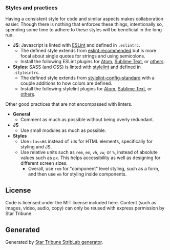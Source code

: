 ### Styles and practices

Having a consistent style for code and similar aspects makes collaboration easier.  Though there is nothing that enforces these things, intentionally so, spending some time to adhere to these styles will be beneficial in the long run.

* **JS**: Javascript is linted with [ESLint](http://eslint.org/) and defined in `.eslintrc`.
    * The defined style extends from [eslint:recommended](https://github.com/eslint/eslint/blob/master/conf/eslint.json) but is more focal about single quotes for strings and using semicolons.
    * Install the following ESLint plugins for [Atom](https://atom.io/packages/linter-eslint), [Sublime Text](https://github.com/roadhump/SublimeLinter-eslint), or [others](http://eslint.org/docs/user-guide/integrations).
* **Styles**: SASS (and CSS) is linted with [stylelint](https://stylelint.io/) and defined in `.styleintrc`.
    * The defined style extends from [stylelint-config-standard](https://github.com/stylelint/stylelint-config-standard) with a couple additions to how colors are defined.
    * Install the following stylelint plugins for [Atom](https://atom.io/packages/linter-stylelint), [Sublime Text](https://github.com/kungfusheep/SublimeLinter-contrib-stylelint), or [others](https://stylelint.io/user-guide/complementary-tools/).

Other good practices that are not encompassed with linters.

* **General**
    * Comment as much as possible without being overly redundant.
* **JS**
    * Use small modules as much as possible.
* **Styles**
    * Use `class`es instead of `id`s for HTML elements, specifically for styling and JS.
    * Use relative units such as `rem`, `em`, `vh`, `vw`, or `%`, instead of absolute values such as `px`.  This helps accessibility as well as designing for different screen sizes.
        * Overall, use `rem` for "component" level styling, such as a form, and then use `em` for styling inside components.

## License

Code is licensed under the MIT license included here.  Content (such as images, video, audio, copy) can only be reused with express permission by Star Tribune.

## Generated

Generated by [Star Tribune StribLab generator](https://github.com/striblab/generator-striblab).
